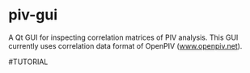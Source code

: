 # piv-gui
A Qt GUI for inspecting correlation matrices of PIV analysis. This GUI currently uses correlation data format of OpenPIV (www.openpiv.net).

#TUTORIAL
